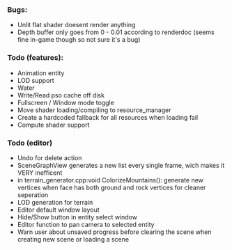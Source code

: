 ### Bugs:
- Unlit flat shader doesent render anything
- Depth buffer only goes from 0 - 0.01 according to renderdoc (seems fine in-game though so not sure it's a bug)

### Todo (features):
- Animation entity
- LOD support
- Water
- Write/Read pso cache off disk
- Fullscreen / Window mode toggle
- Move shader loading/compiling to resource_manager
- Create a hardcoded fallback for all resources when loading fail
- Compute shader support

### Todo (editor)
- Undo for delete action
- SceneGraphView generates a new list every single frame, wich makes it VERY inefficent
- in terrain_generator.cpp:void ColorizeMountains(): generate new vertices when face  has both ground and rock vertices for cleaner seperation 
- LOD generation for terrain
- Editor default window layout
- Hide/Show button in entity select window
- Editor function to pan camera to selected entity
- Warn user about unsaved progress before clearing the scene when creating new scene or loading a scene
